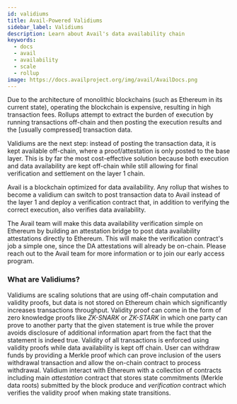 ```yaml
---
id: validiums
title: Avail-Powered Validiums
sidebar_label: Validiums
description: Learn about Avail's data availability chain
keywords:
  - docs
  - avail
  - availability
  - scale
  - rollup
image: https://docs.availproject.org/img/avail/AvailDocs.png
---
```


Due to the architecture of monolithic blockchains (such as Ethereum in
its current state), operating the blockchain is expensive, resulting
in high transaction fees. Rollups attempt to extract the burden of
execution by running transactions off-chain and then posting the
execution results and the [usually compressed] transaction data.

Validiums are the next step: instead of posting the transaction data,
it is kept available off-chain, where a proof/attestation is only
posted to the base layer. This is by far the most cost-effective
solution because both execution and data availability are kept
off-chain while still allowing for final verification and settlement
on the layer 1 chain.

Avail is a blockchain optimized for data availability. Any rollup that
wishes to become a validium can switch to post transaction data to
Avail instead of the layer 1 and deploy a verification contract that,
in addition to verifying the correct execution, also verifies data
availability.

The Avail team will make this data availability verification simple on
Ethereum by building an attestation bridge to post data availability
attestations directly to Ethereum. This will make the verification
contract's job a simple one, since the DA attestations will already be
on-chain. Please reach out to the Avail team for more information or
to join our early access program.

### What are Validiums?

Validiums are scaling solutions that are using off-chain computation and
validity proofs, but data is not stored on Ethereum chain which significantly
increases transactions throughput. Validity proof can come in the form of zero
knowledge proofs like _ZK-SNARK_ or _ZK-STARK_ in which one party can prove to
another party that the given statement is true while the prover avoids disclosure
of additional information apart from the fact that the statement is indeed true.
Validity of all transactions is enforced using validity proofs while data availability
is kept off chain. User can withdraw funds by providing a Merkle proof which can prove
inclusion of the users withdrawal transaction and allow the on-chain contract to process
withdrawal. Validium interact with Ethereum with a collection of contracts including main
_attestation_ contract that stores state commitments (Merkle data roots) submitted by the
block produce and _verification_ contract which verifies the validity proof when making
state transitions.

